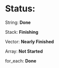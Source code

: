 # Status:

String: **Done**

Stack: **Finishing**

Vector: **Nearly Finished**

Array: **Not Started**

for_each: **Done**
